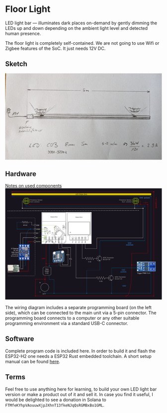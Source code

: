 # Floor Light

LED light bar — illuminates dark places on-demand by gently dimming the LEDs up and down depending on the ambient light level and detected human presence.

The floor light is completely self-contained. We are not going to use Wifi or Zigbee features of the SoC.
It just needs 12V DC.

## Sketch

![Sketch](./hardware/Floor_light_sketch.jpg)

## Hardware

[Notes on used components](./hardware/hardware-notes.md)
![Wiring](./hardware/wiring_diagram.svg)

The wiring diagram includes a separate programming board (on the left side), which can be connected to the main unit via a 5-pin connector.
The programming board connects to a computer or any other suitable programming environment via a standard USB-C connector.

## Software

Complete program code is included here. In order to build it and flash the ESP32-H2 one needs a ESP32 Rust embedded toolchain.
A short setup manual can be found [here](./software_setup.md).  

## Terms

Feel free to use anything here for learning, to build your own LED light bar version or make a product out of it and sell it.
In case you find it useful, I would be delighted to see a donation in Solana to `FTMfeKYhpVAouuwXjpJXhnT13fkeNJqQsRGMBxBo1GML`.
